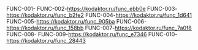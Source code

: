 FUNC-001-
FUNC-002-https://kodaktor.ru/func_ebb0e
FUNC-003-https://kodaktor.ru/func_b2fe2
FUNC-004-https://kodaktor.ru/func_1d641
FUNC-005-https://kodaktor.ru/func_905ba
FUNC-006-https://kodaktor.ru/func_158bb
FUNC-007-https://kodaktor.ru/func_7a0f8
FUNC-008-
FUNC-009-https://kodaktor.ru/func_e7346
FUNC-010-https://kodaktor.ru/func_28443
